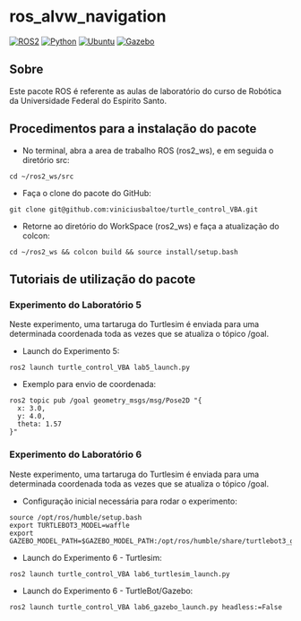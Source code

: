 # ros_alvw_navigation

[![ROS2](https://img.shields.io/badge/ROS2-Humble-green)](https://docs.ros.org/en/humble/index.html)
[![Python](https://img.shields.io/badge/Python-v3.7-blue)](https://www.python.org/)
[![Ubuntu](https://img.shields.io/badge/Ubuntu-v22.04.4-red)](https://ubuntu.com/download)
[![Gazebo](https://img.shields.io/badge/Gazebo-v11.10-orange)](https://gazebosim.org/docs)

## Sobre

Este pacote ROS é referente as aulas de laboratório do curso de Robótica da Universidade Federal do Espirito Santo.


## Procedimentos para a instalação do pacote

* No terminal, abra a area de trabalho ROS (ros2_ws), e em seguida o diretório src:
```
cd ~/ros2_ws/src
```
* Faça o clone do pacote do GitHub:
```
git clone git@github.com:viniciusbaltoe/turtle_control_VBA.git
```
* Retorne ao diretório do WorkSpace (ros2_ws) e faça a atualização do colcon:
```
cd ~/ros2_ws && colcon build && source install/setup.bash
```

## Tutoriais de utilização do pacote

### Experimento do Laboratório 5
Neste experimento, uma tartaruga do Turtlesim é enviada para uma determinada coordenada toda as vezes que se atualiza o tópico /goal.

* Launch do Experimento 5:
```
ros2 launch turtle_control_VBA lab5_launch.py 
```
* Exemplo para envio de coordenada:
```
ros2 topic pub /goal geometry_msgs/msg/Pose2D "{
  x: 3.0,
  y: 4.0,
  theta: 1.57
}"
```

### Experimento do Laboratório 6
Neste experimento, uma tartaruga do Turtlesim é enviada para uma determinada coordenada toda as vezes que se atualiza o tópico /goal.

* Configuração inicial necessária para rodar o experimento:
```
source /opt/ros/humble/setup.bash
export TURTLEBOT3_MODEL=waffle
export GAZEBO_MODEL_PATH=$GAZEBO_MODEL_PATH:/opt/ros/humble/share/turtlebot3_gazebo/models
```
* Launch do Experimento 6 - Turtlesim:
```
ros2 launch turtle_control_VBA lab6_turtlesim_launch.py 
```
* Launch do Experimento 6 - TurtleBot/Gazebo:
```
ros2 launch turtle_control_VBA lab6_gazebo_launch.py headless:=False
```
